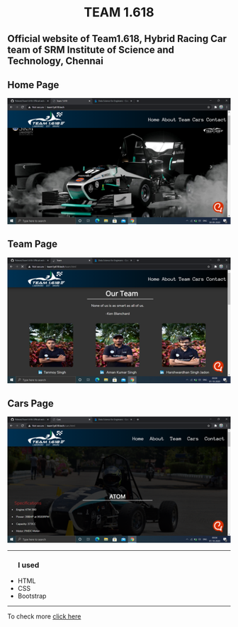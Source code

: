 
<h1 style="text-align:center;" >TEAM 1.618</h1>

<h2>Official website of  Team1.618, Hybrid Racing Car team of SRM Institute of Science and Technology, Chennai</h2>

<h2>Home Page</h2>
<img src="home.png" alt="Home Page"/>

<h2>Team Page</h2>
<img src="team.png" alt="Team Page"/>

<h2>Cars Page</h2>
<img src="car.png" alt="Cars Page"/>

<hr>
<ul><h3>I used</h3> 
<li>HTML</li>
<li>CSS</li>
<li>Bootstrap</li>
</ul>
<hr>
<p>To check more <a href="https://www.team1p618.tech">click here</a></p>
